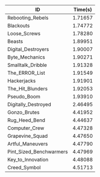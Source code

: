 |ID|Time(s)|
|-|-|
|Rebooting_Rebels|1.71657|
|Blackouts|1.74772|
|Loose_Screws|1.78280|
|Beasts|1.89951|
|Digital_Destroyers|1.90007|
|Byte_Mechanics|1.90271|
|Smalltalk_Dribble|1.91328|
|The_ERROR_List|1.91549|
|Hackerjacks|1.91901|
|The_Hit_Blunders|1.92053|
|Pseudo_Boom|1.93910|
|Digitally_Destroyed|2.46495|
|Gonzo_Brutes|4.41952|
|Rug_Heed_Bend|4.44637|
|Computer_Crew|4.47328|
|Grapevine_Squad|4.47650|
|Artful_Maneuvers|4.47790|
|Pint_Sized_Benchwarmers|4.47969|
|Key_to_Innovation|4.48088|
|Creed_Symbol|4.51713|
